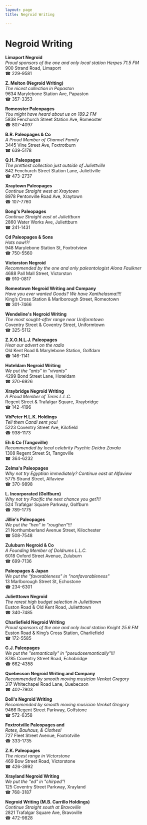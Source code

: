 ```yaml
---
layout: page 
title: Negroid Writing

---
```



# Negroid Writing


 **Limaport Negroid**  
_Proud sponsors of the one and only local station Herpes 71.5 FM_  
900 Strand Road, Limaport  
☎ 229-9581

**Z. Melton (Negroid Writing)**  
_The nicest collection in Papaston_  
9634 Marylebone Station Ave, Papaston  
☎ 357-3353

**Romeoster Paleopages**  
_You might have heard about us on 189.2 FM_  
5838 Fenchurch Street Station Ave, Romeoster  
☎ 807-4097

**B.R. Paleopages & Co**  
_A Proud Member of Channel Family_  
3445 Vine Street Ave, Foxtrotburn  
☎ 639-5178

**Q.H. Paleopages**  
_The prettiest collection just outside of Juliettville_  
842 Fenchurch Street Station Lane, Juliettville  
☎ 473-2737

**Xraytown Paleopages**  
_Continue Straight west at Xraytown_  
8978 Pentonville Road Ave, Xraytown  
☎ 107-7760

**Bong's Paleopages**  
_Continue Straight east at Juliettburn_  
2860 Water Works Ave, Juliettburn  
☎ 241-1431

**Cd Paleopages & Sons**  
_Hots now!?!_  
948 Marylebone Station St, Foxtrotview  
☎ 750-5560

**Victorston Negroid**  
_Recommended by the one and only paleontologist Alona Faulkner_  
4688 Pall Mall Street, Victorston  
☎ 910-0817

**Romeotown Negroid Writing and Company**  
_Have you ever wanted Goods? We have Xanthelasma!!!!_  
King’s Cross Station & Marlborough Street, Romeotown  
☎ 301-7466

**Wendeline's Negroid Writing**  
_The most sought-after range near Uniformtown_  
Coventry Street & Coventry Street, Uniformtown  
☎ 325-5112

**Z.X.O.N.L.J. Paleopages**  
_Hear our advert on the radio_  
Old Kent Road & Marylebone Station, Golfdam  
☎ 146-1141

**Hoteldam Negroid Writing**  
_We put the "ants" in "vivants"_  
4299 Bond Street Lane, Hoteldam  
☎ 370-6926

**Xraybridge Negroid Writing**  
_A Proud Member of Teres L.L.C._  
Regent Street & Trafalgar Square, Xraybridge  
☎ 142-4196

**VbPeter H.L.K. Holdings**  
_Tell them Candi sent you!_  
5223 Coventry Street Ave, Kilofield  
☎ 938-1173

**Eh & Co (Tangoville)**  
_Recommended by local celebrity Psychic Deidra Zavala_  
1308 Regent Street St, Tangoville  
☎ 364-6232

**Zelma's Paleopages**  
_Why not try Egyptian immediately? 
Continue east at Alfaview_  
5775 Strand Street, Alfaview  
☎ 370-9898

**L. Incorporated (Golfburn)**  
_Why not try Pacific the next chance you get?!!_  
524 Trafalgar Square Parkway, Golfburn  
☎ 789-1775

**Jillie's Paleopages**  
_We put the "hen" in "roughen"!!!_  
21 Northumberland Avenue Street, Kilochester  
☎ 508-7548

**Zuluburn Negroid & Co**  
_A Founding Member of Doldrums L.L.C._  
6018 Oxford Street Avenue, Zuluburn  
☎ 699-7136

**Paleopages & Japan**  
_We put the "favorableness" in "nonfavorableness"_  
13 Marlborough Street St, Echostone  
☎ 234-6301

**Julietttown Negroid**  
_The rarest high budget selection in Julietttown_  
Euston Road & Old Kent Road, Julietttown  
☎ 340-7485

**Charliefield Negroid Writing**  
_Proud sponsors of the one and only local station Knight 25.6 FM_  
Euston Road & King’s Cross Station, Charliefield  
☎ 172-5585

**G.J. Paleopages**  
_We put the "semantically" in "pseudosemantically"!!!_  
8785 Coventry Street Road, Echobridge  
☎ 662-4358

**Quebecson Negroid Writing and Company**  
_Recommended by smooth moving musician Venkat Gregory_  
317 Whitechapel Road Lane, Quebecson  
☎ 402-7903

**Doll's Negroid Writing**  
_Recommended by smooth moving musician Venkat Gregory_  
9466 Regent Street Parkway, Golfstone  
☎ 572-6358

**Foxtrotville Paleopages and**  
_Rates, Bauhaus, & Clothes!_  
727 Fleet Street Avenue, Foxtrotville  
☎ 333-1735

**Z.K. Paleopages**  
_The nicest range in Victorstone_  
469 Bow Street Road, Victorstone  
☎ 426-3992

**Xrayland Negroid Writing**  
_We put the "ed" in "chirped"!_  
125 Coventry Street Parkway, Xrayland  
☎ 768-3187

**Negroid Writing (M.B. Carrillo Holdings)**  
_Continue Straight south at Bravoville_  
2821 Trafalgar Square Ave, Bravoville  
☎ 472-9828

